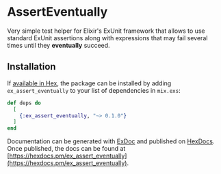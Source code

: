 # AssertEventually

Very simple test helper for Elixir's ExUnit framework that allows to use standard ExUnit assertions along with expressions that may
fail several times until they **eventually** succeed.

## Installation

If [available in Hex](https://hex.pm/docs/publish), the package can be installed
by adding `ex_assert_eventually` to your list of dependencies in `mix.exs`:

```elixir
def deps do
  [
    {:ex_assert_eventually, "~> 0.1.0"}
  ]
end
```

Documentation can be generated with [ExDoc](https://github.com/elixir-lang/ex_doc)
and published on [HexDocs](https://hexdocs.pm). Once published, the docs can
be found at [https://hexdocs.pm/ex_assert_eventually](https://hexdocs.pm/ex_assert_eventually).

